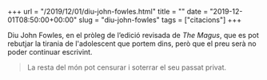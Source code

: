 +++
url = "/2019/12/01/diu-john-fowles.html"
title = ""
date = "2019-12-01T08:50:00+00:00"
slug = "diu-john-fowles"
tags = ["citacions"]
+++

Diu John Fowles, en el pròleg de l’edició revisada de <i>The Magus</i>, que es pot rebutjar la tirania de l'adolescent que portem dins, però que el preu serà no poder continuar escrivint.

> La resta del món pot censurar i soterrar el seu passat privat.
